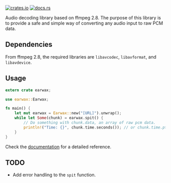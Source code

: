 [crates.io]: https://crates.io/crates/earwax
[docs.rs]: https://docs.rs/earwax

[![crates.io](https://img.shields.io/crates/v/earwax.svg)][crates.io]
[![docs.rs](https://docs.rs/earwax/badge.svg)][docs.rs]

Audio decoding library based on ffmpeg 2.8. The purpose of this library is
to provide a safe and simple way of converting any audio input to raw PCM data.

## Dependencies

From ffmpeg 2.8, the required libraries are `libavcodec`, `libavformat`, and `libavdevice`.

## Usage

```rust
extern crate earwax;

use earwax::Earwax;

fn main() {
    let mut earwax = Earwax::new("[URL]").unwrap();
    while let Some(chunk) = earwax.spit() {
        // Do something with chunk.data, an array of raw pcm data.
        println!("Time: {}", chunk.time.seconds()); // or chunk.time.pts().
    }
}
```

Check the [documentation][docs.rs] for a detailed reference.

## TODO

* Add error handling to the `spit` function.
